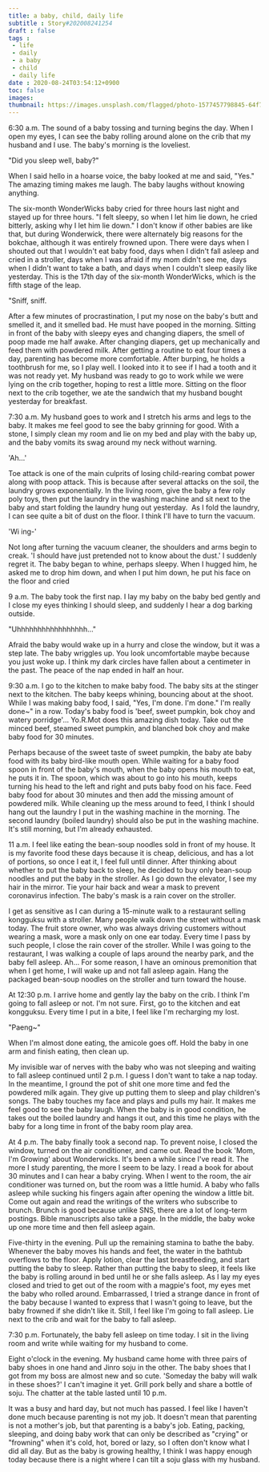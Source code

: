```yaml
---
title: a baby, child, daily life
subtitle : Story#202008241254
draft : false
tags :
 - life
 - daily
 - a baby
 - child
 - daily life
date : 2020-08-24T03:54:12+0900
toc: false
images: 
thumbnail: https://images.unsplash.com/flagged/photo-1577457798845-64f7aedf612a?ixlib=rb-1.2.1&q=80&fm=jpg&crop=entropy&cs=tinysrgb&w=1080&fit=max&ixid=eyJhcHBfaWQiOjE1NTU0OX0
---
```


6:30 a.m. The sound of a baby tossing and turning begins the day. When I open my eyes, I can see the baby rolling around alone on the crib that my husband and I use. The baby's morning is the loveliest.  

"Did you sleep well, baby?"  

When I said hello in a hoarse voice, the baby looked at me and said, "Yes." The amazing timing makes me laugh. The baby laughs without knowing anything.  

The six-month WonderWicks baby cried for three hours last night and stayed up for three hours. "I felt sleepy, so when I let him lie down, he cried bitterly, asking why I let him lie down." I don't know if other babies are like that, but during Wonderwick, there were alternately big reasons for the bokchae, although it was entirely frowned upon. There were days when I shouted out that I wouldn't eat baby food, days when I didn't fall asleep and cried in a stroller, days when I was afraid if my mom didn't see me, days when I didn't want to take a bath, and days when I couldn't sleep easily like yesterday. This is the 17th day of the six-month WonderWicks, which is the fifth stage of the leap.  

"Sniff, sniff.  

After a few minutes of procrastination, I put my nose on the baby's butt and smelled it, and it smelled bad. He must have pooped in the morning. Sitting in front of the baby with sleepy eyes and changing diapers, the smell of poop made me half awake. After changing diapers, get up mechanically and feed them with powdered milk. After getting a routine to eat four times a day, parenting has become more comfortable. After burping, he holds a toothbrush for me, so I play well. I looked into it to see if I had a tooth and it was not ready yet. My husband was ready to go to work while we were lying on the crib together, hoping to rest a little more. Sitting on the floor next to the crib together, we ate the sandwich that my husband bought yesterday for breakfast.  

7:30 a.m. My husband goes to work and I stretch his arms and legs to the baby. It makes me feel good to see the baby grinning for good. With a stone, I simply clean my room and lie on my bed and play with the baby up, and the baby vomits its swag around my neck without warning.  

'Ah...'  

Toe attack is one of the main culprits of losing child-rearing combat power along with poop attack. This is because after several attacks on the soil, the laundry grows exponentially. In the living room, give the baby a few roly poly toys, then put the laundry in the washing machine and sit next to the baby and start folding the laundry hung out yesterday.  As I fold the laundry, I can see quite a bit of dust on the floor. I think I'll have to turn the vacuum.  

'Wi ing-'  

Not long after turning the vacuum cleaner, the shoulders and arms begin to creak. 'I should have just pretended not to know about the dust.' I suddenly regret it. The baby began to whine, perhaps sleepy. When I hugged him, he asked me to drop him down, and when I put him down, he put his face on the floor and cried  

9 a.m. The baby took the first nap. I lay my baby on the baby bed gently and I close my eyes thinking I should sleep, and suddenly I hear a dog barking outside.  

"Uhhhhhhhhhhhhhhhhh..."  

Afraid the baby would wake up in a hurry and close the window, but it was a step late. The baby wriggles up. You look uncomfortable maybe because you just woke up. I think my dark circles have fallen about a centimeter in the past. The peace of the nap ended in half an hour.  

9:30 a.m. I go to the kitchen to make baby food. The baby sits at the stinger next to the kitchen. The baby keeps whining, bouncing about at the shoot. While I was making baby food, I said, "Yes, I'm done. I'm done." I'm really done~" in a row. Today's baby food is 'beef, sweet pumpkin, bok choy and watery porridge'... Yo.R.Mot does this amazing dish today. Take out the minced beef, steamed sweet pumpkin, and blanched bok choy and make baby food for 30 minutes.  

Perhaps because of the sweet taste of sweet pumpkin, the baby ate baby food with its baby bird-like mouth open. While waiting for a baby food spoon in front of the baby's mouth, when the baby opens his mouth to eat, he puts it in. The spoon, which was about to go into his mouth, keeps turning his head to the left and right and puts baby food on his face. Feed baby food for about 30 minutes and then add the missing amount of powdered milk. While cleaning up the mess around to feed, I think I should hang out the laundry I put in the washing machine in the morning. The second laundry (boiled laundry) should also be put in the washing machine. It's still morning, but I'm already exhausted.  

11 a.m. I feel like eating the bean-soup noodles sold in front of my house. It is my favorite food these days because it is cheap, delicious, and has a lot of portions, so once I eat it, I feel full until dinner. After thinking about whether to put the baby back to sleep, he decided to buy only bean-soup noodles and put the baby in the stroller. As I go down the elevator, I see my hair in the mirror. Tie your hair back and wear a mask to prevent coronavirus infection. The baby's mask is a rain cover on the stroller.  

I get as sensitive as I can during a 15-minute walk to a restaurant selling kongguksu with a stroller. Many people walk down the street without a mask today. The fruit store owner, who was always driving customers without wearing a mask, wore a mask only on one ear today. Every time I pass by such people, I close the rain cover of the stroller. While I was going to the restaurant, I was walking a couple of laps around the nearby park, and the baby fell asleep. Ah... For some reason, I have an ominous premonition that when I get home, I will wake up and not fall asleep again. Hang the packaged bean-soup noodles on the stroller and turn toward the house.  

At 12:30 p.m. I arrive home and gently lay the baby on the crib. I think I'm going to fall asleep or not. I'm not sure. First, go to the kitchen and eat kongguksu. Every time I put in a bite, I feel like I'm recharging my lost.  

"Paeng~"  

When I'm almost done eating, the amicole goes off. Hold the baby in one arm and finish eating, then clean up.  

My invisible war of nerves with the baby who was not sleeping and waiting to fall asleep continued until 2 p.m. I guess I don't want to take a nap today. In the meantime, I ground the pot of shit one more time and fed the powdered milk again. They give up putting them to sleep and play children's songs. The baby touches my face and plays and pulls my hair. It makes me feel good to see the baby laugh. When the baby is in good condition, he takes out the boiled laundry and hangs it out, and this time he plays with the baby for a long time in front of the baby room play area.  

At 4 p.m. The baby finally took a second nap. To prevent noise, I closed the window, turned on the air conditioner, and came out. Read the book 'Mom, I'm Growing' about Wonderwicks. It's been a while since I've read it. The more I study parenting, the more I seem to be lazy. I read a book for about 30 minutes and I can hear a baby crying. When I went to the room, the air conditioner was turned on, but the room was a little humid. A baby who falls asleep while sucking his fingers again after opening the window a little bit. Come out again and read the writings of the writers who subscribe to brunch. Brunch is good because unlike SNS, there are a lot of long-term postings. Bible manuscripts also take a page. In the middle, the baby woke up one more time and then fell asleep again.  

Five-thirty in the evening. Pull up the remaining stamina to bathe the baby. Whenever the baby moves his hands and feet, the water in the bathtub overflows to the floor. Apply lotion, clear the last breastfeeding, and start putting the baby to sleep. Rather than putting the baby to sleep, it feels like the baby is rolling around in bed until he or she falls asleep. As I lay my eyes closed and tried to get out of the room with a magpie's foot, my eyes met the baby who rolled around. Embarrassed, I tried a strange dance in front of the baby because I wanted to express that I wasn't going to leave, but the baby frowned if she didn't like it. Still, I feel like I'm going to fall asleep. Lie next to the crib and wait for the baby to fall asleep.  

7:30 p.m. Fortunately, the baby fell asleep on time today. I sit in the living room and write while waiting for my husband to come.  

Eight o'clock in the evening. My husband came home with three pairs of baby shoes in one hand and Jinro soju in the other. The baby shoes that I got from my boss are almost new and so cute. 'Someday the baby will walk in these shoes?' I can't imagine it yet. Grill pork belly and share a bottle of soju. The chatter at the table lasted until 10 p.m.  

It was a busy and hard day, but not much has passed. I feel like I haven't done much because parenting is not my job. It doesn't mean that parenting is not a mother's job, but that parenting is a baby's job. Eating, packing, sleeping, and doing baby work that can only be described as "crying" or "frowning" when it's cold, hot, bored or lazy, so I often don't know what I did all day. But as the baby is growing healthy, I think I was happy enough today because there is a night where I can tilt a soju glass with my husband.  

